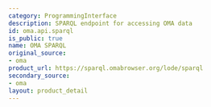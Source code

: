 ```yaml
---
category: ProgrammingInterface
description: SPARQL endpoint for accessing OMA data
id: oma.api.sparql
is_public: true
name: OMA SPARQL
original_source:
- oma
product_url: https://sparql.omabrowser.org/lode/sparql
secondary_source:
- oma
layout: product_detail
---
```

